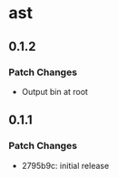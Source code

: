 # ast

## 0.1.2

### Patch Changes

- Output bin at root

## 0.1.1

### Patch Changes

- 2795b9c: initial release
